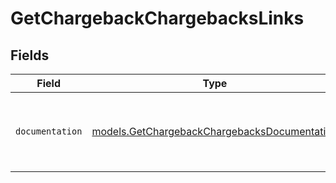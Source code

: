 # GetChargebackChargebacksLinks


## Fields

| Field                                                                                              | Type                                                                                               | Required                                                                                           | Description                                                                                        |
| -------------------------------------------------------------------------------------------------- | -------------------------------------------------------------------------------------------------- | -------------------------------------------------------------------------------------------------- | -------------------------------------------------------------------------------------------------- |
| `documentation`                                                                                    | [models.GetChargebackChargebacksDocumentation](../models/getchargebackchargebacksdocumentation.md) | :heavy_check_mark:                                                                                 | The URL to the generic Mollie API error handling guide.                                            |
